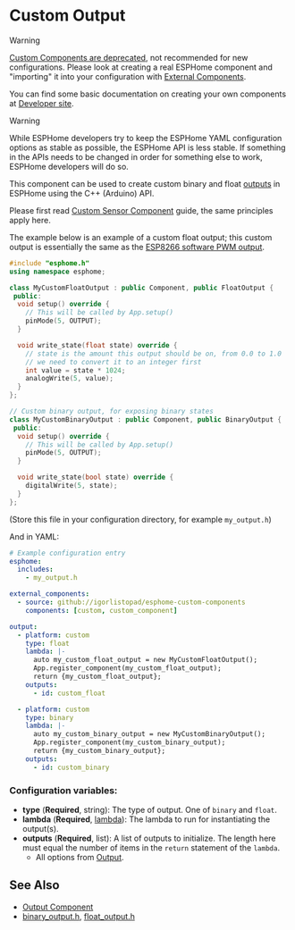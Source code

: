 # Custom Output

> [!WARNING]
> [Custom Components are deprecated][esphome-dev-removal-custom-components], not recommended for new configurations.
> Please look at creating a real ESPHome component and "importing" it into your configuration with
> [External Components][esphome-docs-external-components].
>
> You can find some basic documentation on creating your own components at [Developer site][esphome-dev].

> [!WARNING]
> While ESPHome developers try to keep the ESPHome YAML configuration options as stable as possible,
> the ESPHome API is less stable. If something in the APIs needs to be changed in order for something else to work,
> ESPHome developers will do so.

This component can be used to create custom binary and float [outputs][esphome-docs-output]
in ESPHome using the C++ (Arduino) API.

Please first read [Custom Sensor Component](custom-sensor.md) guide, the same principles apply here.

The example below is an example of a custom float output; this custom output is essentially the
same as the [ESP8266 software PWM output][esphome-docs-output-esp8266-pwm].

```cpp
#include "esphome.h"
using namespace esphome;

class MyCustomFloatOutput : public Component, public FloatOutput {
 public:
  void setup() override {
    // This will be called by App.setup()
    pinMode(5, OUTPUT);
  }

  void write_state(float state) override {
    // state is the amount this output should be on, from 0.0 to 1.0
    // we need to convert it to an integer first
    int value = state * 1024;
    analogWrite(5, value);
  }
};

// Custom binary output, for exposing binary states
class MyCustomBinaryOutput : public Component, public BinaryOutput {
 public:
  void setup() override {
    // This will be called by App.setup()
    pinMode(5, OUTPUT);
  }

  void write_state(bool state) override {
    digitalWrite(5, state);
  }
};
```

(Store this file in your configuration directory, for example `my_output.h`)

And in YAML:

```yaml
# Example configuration entry
esphome:
  includes:
    - my_output.h

external_components:
  - source: github://igorlistopad/esphome-custom-components
    components: [custom, custom_component]

output:
  - platform: custom
    type: float
    lambda: |-
      auto my_custom_float_output = new MyCustomFloatOutput();
      App.register_component(my_custom_float_output);
      return {my_custom_float_output};
    outputs:
      - id: custom_float

  - platform: custom
    type: binary
    lambda: |-
      auto my_custom_binary_output = new MyCustomBinaryOutput();
      App.register_component(my_custom_binary_output);
      return {my_custom_binary_output};
    outputs:
      - id: custom_binary
```

### Configuration variables:

- **type** (**Required**, string): The type of output. One of `binary` and `float`.
- **lambda** (**Required**, [lambda][esphome-docs-lambda]): The lambda to run for instantiating the output(s).
- **outputs** (**Required**, list): A list of outputs to initialize.
  The length here must equal the number of items in the `return` statement of the `lambda`.
    - All options from [Output][esphome-docs-config-output].

## See Also

- [Output Component][esphome-docs-output]
- [binary_output.h][esphome-api-binary-output], [float_output.h][esphome-api-float-output]

[esphome-docs-lambda]: https://esphome.io/automations/templates/#config-lambda
[esphome-docs-output]: https://esphome.io/components/output/
[esphome-docs-config-output]: https://esphome.io/components/output/#config-output
[esphome-docs-output-esp8266-pwm]: https://esphome.io/components/output/esp8266_pwm/
[esphome-docs-external-components]: https://esphome.io/components/external_components/
[esphome-api-binary-output]: https://api-docs.esphome.io/binary__output_8h
[esphome-api-float-output]: https://api-docs.esphome.io/float__output_8h
[esphome-dev]: https://developers.esphome.io
[esphome-dev-removal-custom-components]: https://developers.esphome.io/blog/2025/02/19/about-the-removal-of-support-for-custom-components/